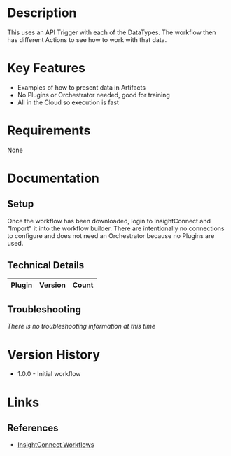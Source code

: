 # Description

This uses an API Trigger with each of the DataTypes. The workflow then has different Actions to see how to work with that data.

# Key Features

* Examples of how to present data in Artifacts
* No Plugins or Orchestrator needed, good for training
* All in the Cloud so execution is fast

# Requirements

None

# Documentation

## Setup

Once the workflow has been downloaded, login to InsightConnect and "Import" it into the workflow builder. There are intentionally no connections to configure and does not need an Orchestrator because no Plugins are used.

## Technical Details

|Plugin|Version|Count|
|----|----|--------|

## Troubleshooting

_There is no troubleshooting information at this time_

# Version History

* 1.0.0 - Initial workflow

# Links

## References

* [InsightConnect Workflows](https://github.com/rapid7/insightconnect-workflows)

